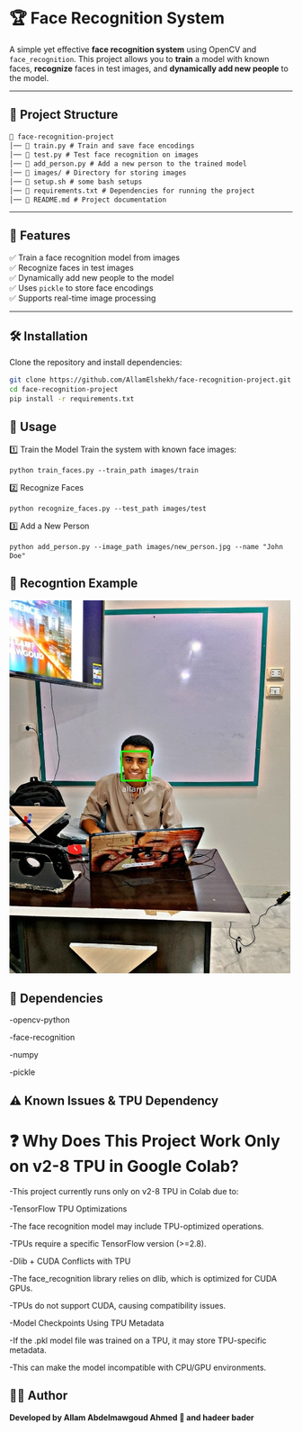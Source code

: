 # 🏆 Face Recognition System  

A simple yet effective **face recognition system** using OpenCV and `face_recognition`. This project allows you to **train** a model with known faces, **recognize** faces in test images, and **dynamically add new people** to the model.

---

## 📂 Project Structure  
```
📁 face-recognition-project
│── 📄 train.py # Train and save face encodings
│── 📄 test.py # Test face recognition on images
│── 📄 add_person.py # Add a new person to the trained model
│── 📂 images/ # Directory for storing images
│── 📄 setup.sh # some bash setups
│── 📄 requirements.txt # Dependencies for running the project
│── 📄 README.md # Project documentation

```

---

## 🚀 Features  
✅ Train a face recognition model from images  
✅ Recognize faces in test images  
✅ Dynamically add new people to the model  
✅ Uses `pickle` to store face encodings  
✅ Supports real-time image processing  

---

## 🛠 Installation  
Clone the repository and install dependencies:  
```bash
git clone https://github.com/AllamElshekh/face-recognition-project.git  
cd face-recognition-project  
pip install -r requirements.txt  
```

## 📌 Usage
1️⃣ Train the Model
Train the system with known face images:

```
python train_faces.py --train_path images/train
```
2️⃣ Recognize Faces 

```
python recognize_faces.py --test_path images/test

```

3️⃣ Add a New Person
```
python add_person.py --image_path images/new_person.jpg --name "John Doe"
```
## 📌 Recogntion Example 
![Face Recognition Example](/recognized_image.jpg)

## 📌 Dependencies
-opencv-python

-face-recognition

-numpy

-pickle


## ⚠️ Known Issues & TPU Dependency
# ❓ Why Does This Project Work Only on v2-8 TPU in Google Colab?
-This project currently runs only on v2-8 TPU in Colab due to:

-TensorFlow TPU Optimizations

-The face recognition model may include TPU-optimized operations.

-TPUs require a specific TensorFlow version (>=2.8).

-Dlib + CUDA Conflicts with TPU

-The face_recognition library relies on dlib, which is optimized for CUDA GPUs.

-TPUs do not support CUDA, causing compatibility issues.

-Model Checkpoints Using TPU Metadata

-If the .pkl model file was trained on a TPU, it may store TPU-specific metadata.

-This can make the model incompatible with CPU/GPU environments.
## 👨‍💻 Author

**Developed by Allam Abdelmawgoud Ahmed 🚀 and hadeer bader**




